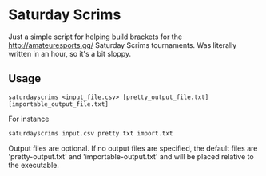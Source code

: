 # Saturday Scrims

Just a simple script for helping build brackets for the http://amateuresports.gg/ Saturday Scrims tournaments. Was literally written in an hour, so it's a bit sloppy.

## Usage

```
saturdayscrims <input_file.csv> [pretty_output_file.txt] [importable_output_file.txt]
```

For instance

```
saturdayscrims input.csv pretty.txt import.txt
```

Output files are optional. If no output files are specified, the default files are 'pretty-output.txt' and 'importable-output.txt' and will be placed relative to the executable.